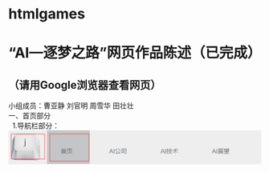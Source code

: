 # htmlgames
“AI—逐梦之路”网页作品陈述（已完成）
=======================
（请用Google浏览器查看网页）
----------------------------
小组成员：曹亚静 刘官明 周雪华 田壮壮<br>
一、首页部分<br>
&nbsp;&nbsp;1.导航栏部分：<br>
![](https://github.com/htmlfinals/htmlgames/raw/master/img/readme1.png)  
    


